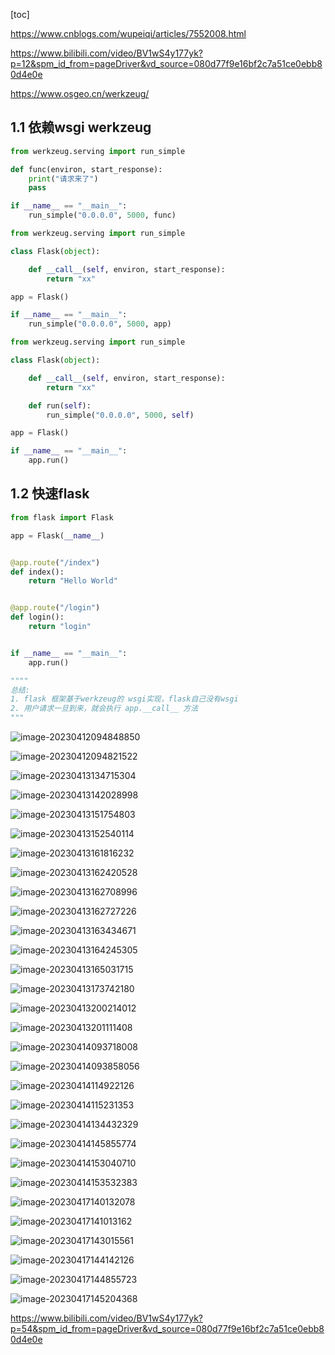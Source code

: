 [toc]

https://www.cnblogs.com/wupeiqi/articles/7552008.html

https://www.bilibili.com/video/BV1wS4y177yk?p=12&spm_id_from=pageDriver&vd_source=080d77f9e16bf2c7a51ce0ebb80d4e0e

https://www.osgeo.cn/werkzeug/

## 1.1 依赖wsgi werkzeug

```python
from werkzeug.serving import run_simple

def func(environ, start_response):
    print("请求来了")
    pass

if __name__ == "__main__":
    run_simple("0.0.0.0", 5000, func)
```

```python
from werkzeug.serving import run_simple

class Flask(object):

    def __call__(self, environ, start_response):
        return "xx"

app = Flask()

if __name__ == "__main__":
    run_simple("0.0.0.0", 5000, app)

```

```python
from werkzeug.serving import run_simple

class Flask(object):

    def __call__(self, environ, start_response):
        return "xx"

    def run(self):
        run_simple("0.0.0.0", 5000, self)

app = Flask()

if __name__ == "__main__":
    app.run()

```

## 1.2 快速flask

```python
from flask import Flask

app = Flask(__name__)


@app.route("/index")
def index():
    return "Hello World"


@app.route("/login")
def login():
    return "login"


if __name__ == "__main__":
    app.run()

""""
总结: 
1. flask 框架基于werkzeug的 wsgi实现，flask自己没有wsgi
2. 用户请求一旦到来，就会执行 app.__call__ 方法
"""

```



![image-20230412094848850](images/image-20230412094848850.png)

![image-20230412094821522](images/image-20230412094821522.png)



![image-20230413134715304](images/image-20230413134715304.png)

![image-20230413142028998](images/image-20230413142028998.png)

![image-20230413151754803](images/image-20230413151754803.png)

![image-20230413152540114](images/image-20230413152540114.png)

![image-20230413161816232](images/image-20230413161816232.png)

![image-20230413162420528](images/image-20230413162420528.png)

![image-20230413162708996](images/image-20230413162708996.png)

![image-20230413162727226](images/image-20230413162727226.png)

![image-20230413163434671](images/image-20230413163434671.png)

![image-20230413164245305](images/image-20230413164245305.png)

![image-20230413165031715](../基础/image-20230413165031715.png)

![image-20230413173742180](images/image-20230413173742180.png)

![image-20230413200214012](images/image-20230413200214012.png)

![image-20230413201111408](images/image-20230413201111408.png)

![image-20230414093718008](images/image-20230414093718008.png)

![image-20230414093858056](images/image-20230414093858056.png)

![image-20230414114922126](images/image-20230414114922126.png)

![image-20230414115231353](images/image-20230414115231353.png)

![image-20230414134432329](images/image-20230414134432329.png)

![image-20230414145855774](images/image-20230414145855774.png)

![image-20230414153040710](images/image-20230414153040710.png)

![image-20230414153532383](images/image-20230414153532383.png)



![image-20230417140132078](images/image-20230417140132078.png)

![image-20230417141013162](images/image-20230417141013162.png)

![image-20230417143015561](images/image-20230417143015561.png)

![image-20230417144142126](images/image-20230417144142126.png)

![image-20230417144855723](images/image-20230417144855723.png)

![image-20230417145204368](images/image-20230417145204368.png)

https://www.bilibili.com/video/BV1wS4y177yk?p=54&spm_id_from=pageDriver&vd_source=080d77f9e16bf2c7a51ce0ebb80d4e0e